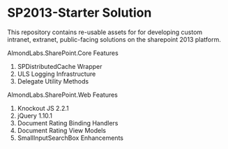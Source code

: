SP2013-Starter Solution
==============

This repository contains re-usable assets for for developing custom intranet, extranet, public-facing solutions on the sharepoint 2013 platform.

AlmondLabs.SharePoint.Core Features
1. SPDistributedCache Wrapper
2. ULS Logging Infrastructure
3. Delegate Utility Methods

AlmondLabs.SharePoint.Web Features
1. Knockout JS 2.2.1
2. jQuery 1.10.1
3. Document Rating Binding Handlers
4. Document Rating View Models
5. SmallInputSearchBox Enhancements

